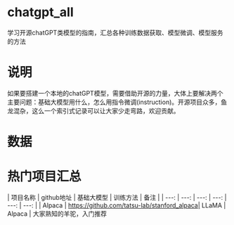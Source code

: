 # chatgpt_all
学习开源chatGPT类模型的指南，汇总各种训练数据获取、模型微调、模型服务的方法

# 说明
如果要搭建一个本地的chatGPT模型，需要借助开源的力量，大体上要解决两个主要问题：基础大模型用什么，怎么用指令微调(instruction)。开源项目众多，鱼龙混杂，这么一个索引式记录可以让大家少走弯路，欢迎贡献。

# 数据

# 热门项目汇总
| 项目名称 | github地址 | 基础大模型 | 训练方法 | 备注 |
| ---: | ---: | ---: | ---: | ---: | ---: |
| Alpaca | https://github.com/tatsu-lab/stanford_alpaca| LLaMA | Alpaca | 大家熟知的羊驼，入门推荐
